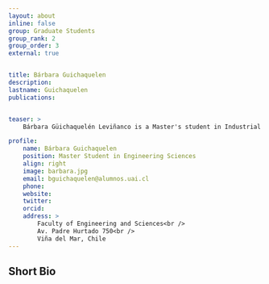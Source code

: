 ```yaml
---
layout: about
inline: false
group: Graduate Students
group_rank: 2
group_order: 3
external: true


title: Bárbara Guichaquelen
description: 
lastname: Guichaquelen
publications: 


teaser: >
    Bárbara Güichaquelén Leviñanco is a Master's student in Industrial Engineering at the Adolfo Ibáñez University. His research focuses on the estimation of surgical times in the traumatology and orthopaedic area of a hospital in Chile. She currently works under the supervision of Dr. Jorge Acuña. The main objective is to obtain a better estimate of the time of surgeries to facilitate planning, better use of resources and reduce postponements in operating rooms.

profile:
    name: Bárbara Guichaquelen
    position: Master Student in Engineering Sciences
    align: right
    image: barbara.jpg
    email: bguichaquelen@alumnos.uai.cl
    phone: 
    website: 
    twitter: 
    orcid: 
    address: >
        Faculty of Engineering and Sciences<br />
        Av. Padre Hurtado 750<br />        
        Viña del Mar, Chile
---
```




## Short Bio
